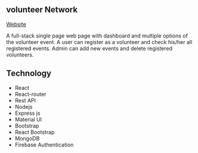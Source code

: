 ## volunteer Network

[Website](https://volunteer-network-123.web.app)

A full-stack single page web page with dashboard and multiple options of the volunteer event. A user can register as a volunteer and check his/her all registered events. Admin can add new events and delete registered volunteers.

## Technology

* React
* React-router
* Rest API
* Nodejs
* Express js
* Material UI
* Bootstrap
* React Bootstrap 
* MongoDB
* Firebase Authentication	

